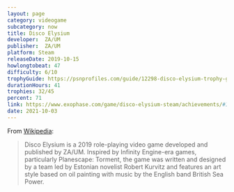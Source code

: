 ```yaml
---
layout: page
category: videogame
subcategory: now
title: Disco Elysium
developer: 	ZA/UM
publisher: 	ZA/UM
platform: Steam
releaseDate: 2019-10-15
howlongtobeat: 47
difficulty: 6/10
trophyGuide: https://psnprofiles.com/guide/12298-disco-elysium-trophy-guide
durationHours: 41
trophies: 32/45
percent: 71
link: https://www.exophase.com/game/disco-elysium-steam/achievements/#1624301
date: 2021-10-03
---
```


From [Wikipedia](https://en.wikipedia.org/wiki/Disco_Elysium):

> Disco Elysium is a 2019 role-playing video game developed and published by ZA/UM. Inspired by Infinity Engine-era games, particularly Planescape: Torment, the game was written and designed by a team led by Estonian novelist Robert Kurvitz and features an art style based on oil painting with music by the English band British Sea Power.
